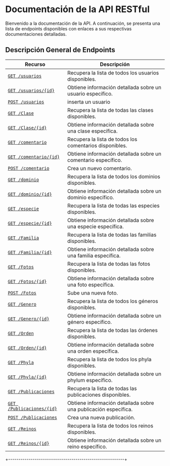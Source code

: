 # Documentación de la API RESTful

Bienvenido a la documentación de la API. A continuación, se presenta una lista
de endpoints disponibles con enlaces a sus respectivas documentaciones detalladas.

## Descripción General de Endpoints

| Recurso                  | Descripción |
| -------------------------| ----------- |
| [`GET /usuarios`](./endpoints//get-usuarios.md)          | Recupera la lista de todos los usuarios disponibles. |
| [`GET /usuarios/{id}`](./endpoints//get-usuarios-id.md)     | Obtiene información detallada sobre un usuario específico. |
| [`POST /usuarios`](./endpoints//post-usuarios.md)         | inserta un usuario |
| [`GET /Clase`             ](./endpoints//get-clase.md)| Recupera la lista de todas las clases disponibles.      |
| [`GET /Clase/{id}` ](./endpoints//get-clase-id.md)| Obtiene información detallada sobre una clase específica.|
| [`GET /comentario`        ](./endpoints//get-comentario.md)| Recupera la lista de todos los comentarios disponibles. |
| [`GET /comentario/{id}`](./endpoints//get-comentario-id.md) | Obtiene información detallada sobre un comentario específico.|
| [`POST /comentario`       ](./endpoints//post-comentario.md)| Crea un nuevo comentario.                                |
| [`GET /dominio`           ](./endpoints//get-dominio.md)| Recupera la lista de todos los dominios disponibles.     |
| [`GET /dominio/{id}`](./endpoints//get-dominio-id.md) | Obtiene información detallada sobre un dominio específico.|
| [`GET /especie`           ](./endpoints//get-especie.md)| Recupera la lista de todas las especies disponibles.     |
| [`GET /especie/{id}`](./endpoints//get-especie-id.md) | Obtiene información detallada sobre una especie específica.|
| [`GET /Familia`           ](./endpoints//get-familia.md)| Recupera la lista de todas las familias disponibles.     |
| [`GET /Familia/{id}`](./endpoints//get-familia-id.md) | Obtiene información detallada sobre una familia específica.|
| [`GET /Fotos`             ](./endpoints//get-fotos.md)| Recupera la lista de todas las fotos disponibles.        |
| [`GET /Fotos/{id}` ](./endpoints//get-fots-id.md)| Obtiene información detallada sobre una foto específica.  |
| [`POST /Fotos`            ](./endpoints//post-fotos.md)| Sube una nueva foto.                                    |
| [`GET /Genero`            ](./endpoints//get-genero.md)| Recupera la lista de todos los géneros disponibles.      |
| [`GET /Genero/{id}`](./endpoints//get-genero-id.md) | Obtiene información detallada sobre un género específico.|
| [`GET /Orden`             ](./endpoints//get-orden.md)| Recupera la lista de todas las órdenes disponibles.      |
| [`GET /Orden/{id}` ](./endpoints//get-orden-id.md)| Obtiene información detallada sobre una orden específica. |
| [`GET /Phyla`             ](./endpoints//get-phyla.md)| Recupera la lista de todos los phyla disponibles.        |
| [`GET /Phyla/{id}` ](./endpoints//get-phyla-id.md)| Obtiene información detallada sobre un phylum específico.|
| [`GET /Publicaciones`     ](./endpoints//get-publicaciones.md)| Recupera la lista de todas las publicaciones disponibles.|
| [`GET /Publicaciones/{id}`](./endpoints//get-publicaciones-id.md) | Obtiene información detallada sobre una publicación específica.|
| [`POST /Publicaciones`    ](./endpoints//post-publicaciones.md)| Crea una nueva publicación.                              |
| [`GET /Reinos`            ](./endpoints//get-reinos.md)| Recupera la lista de todos los reinos disponibles.       |
| [`GET /Reinos/{id}`](./endpoints//get-reinos-id.md) | Obtiene información detallada sobre un reino específico. |
+---------------------------------------------------------+
